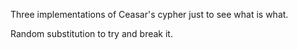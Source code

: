 Three implementations of Ceasar's cypher just to see what is what.

Random substitution to try and break it.
